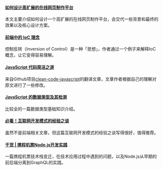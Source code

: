 
#### [如何设计高扩展的在线网页制作平台](https://www.infoq.cn/article/A4610ba*mtsd2Jr5leHV)
本文主要介绍如何设计一个高扩展的在线网页制作平台，会交代一些背景和最终的效果以及核心设计方案。

#### [前端中的 IoC 理念](https://mp.weixin.qq.com/s/gMlJAOtFgUU1EqMbLAy35Q)
控制反转（Inversion of Control）是一种「思想」，作者通过一个例子来解释IoC概念，让它变得容易理解。

#### [JavaScript 代码简洁之道](https://juejin.im/post/5c24b7a851882509a76875e8)
来自Github项目[clean-code-javascript](https://github.com/ryanmcdermott/clean-code-javascript)的翻译文章，文章作者根据自己的理解对原文进行了一些修改。

#### [JavaScript 的数据类型及其检测](https://mp.weixin.qq.com/s/l4U4lVt_sz7lqT43aTuaTA)
比较全的一篇数据类型基础知识介绍。

#### [必看！互联网开发模式的经验之谈](https://segmentfault.com/a/1190000017846590)
虽然不是前端相关文章，但这篇互联网开发模式的经验之谈写得很好，值得推荐。

#### [干货 | 携程机票Node.js开发实践](https://mp.weixin.qq.com/s/mCOHF2MMIOD4QZJzyfi7Vw)
一篇携程机票技术栈变迁，在技术应用过程中遇到的问题，以及Node.js从早期的前后端分离到GraphQL的实践。
